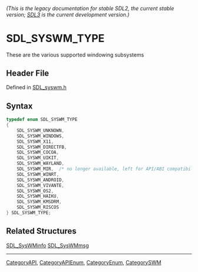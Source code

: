 ###### (This is the legacy documentation for stable SDL2, the current stable version; [SDL3](https://wiki.libsdl.org/SDL3/) is the current development version.)
# SDL_SYSWM_TYPE

These are the various supported windowing subsystems

## Header File

Defined in [SDL_syswm.h](https://github.com/libsdl-org/SDL/blob/SDL2/include/SDL_syswm.h)

## Syntax

```c
typedef enum SDL_SYSWM_TYPE
{
    SDL_SYSWM_UNKNOWN,
    SDL_SYSWM_WINDOWS,
    SDL_SYSWM_X11,
    SDL_SYSWM_DIRECTFB,
    SDL_SYSWM_COCOA,
    SDL_SYSWM_UIKIT,
    SDL_SYSWM_WAYLAND,
    SDL_SYSWM_MIR,  /* no longer available, left for API/ABI compatibility. Remove in 2.1! */
    SDL_SYSWM_WINRT,
    SDL_SYSWM_ANDROID,
    SDL_SYSWM_VIVANTE,
    SDL_SYSWM_OS2,
    SDL_SYSWM_HAIKU,
    SDL_SYSWM_KMSDRM,
    SDL_SYSWM_RISCOS
} SDL_SYSWM_TYPE;
```

## Related Structures

[SDL_SysWMinfo](SDL_SysWMinfo)
[SDL_SysWMmsg](SDL_SysWMmsg)

----
[CategoryAPI](CategoryAPI), [CategoryAPIEnum](CategoryAPIEnum), [CategoryEnum](CategoryEnum), [CategorySWM](CategorySWM)


